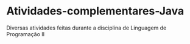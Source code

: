 # Atividades-complementares-Java
Diversas atividades feitas durante a disciplina de Linguagem de Programação II
